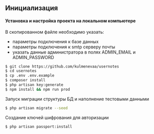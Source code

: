 ## Инициализация

#### Установка и настройка проекта на локальном компьютере
В скопированном файле необходимо указать:
+ параметры подключения к базе данных
+ параметры подключения к smtp серверу почты
+ указать данные администратора в полях ADMIN_EMAIL и ADMIN_PASSWORD 
```bash
$ git clone https://github.com/kulmenevaa/usernotes
$ cd usernotes
$ cp .env .env.example
$ composer install
$ php artisan key:generate
$ npm install && npm run prod
```

Запуск миграции структуры БД и наполнение тестовыми данными
```bash
$ php artisan migrate --seed
```

Создание ключей шифрования для авторизации
```bash
$ php artisan passport:install
```